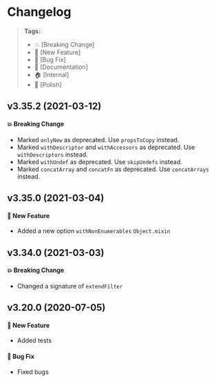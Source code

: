 Changelog
=========

> **Tags:**
> - :boom:       [Breaking Change]
> - :rocket:     [New Feature]
> - :bug:        [Bug Fix]
> - :memo:       [Documentation]
> - :house:      [Internal]
> - :nail_care:  [Polish]

## v3.35.2 (2021-03-12)

#### :boom: Breaking Change

* Marked `onlyNew` as deprecated. Use `propsToCopy` instead.
* Marked `withDescriptor` and `withAccessors` as deprecated. Use `withDescriptors` instead.
* Marked `withUndef` as deprecated. Use `skipUndefs` instead.
* Marked `concatArray` and `concatFn` as deprecated. Use `concatArrays` instead.

## v3.35.0 (2021-03-04)

#### :rocket: New Feature

* Added a new option `withNonEnumerables` `Object.mixin`

## v3.34.0 (2021-03-03)

#### :boom: Breaking Change

* Changed a signature of `extendFilter`

## v3.20.0 (2020-07-05)

#### :rocket: New Feature

* Added tests

#### :bug: Bug Fix

* Fixed bugs
